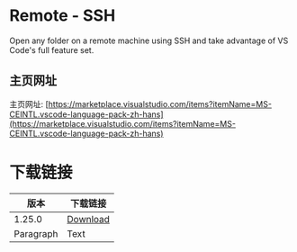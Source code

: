 # Remote - SSH

Open any folder on a remote machine using SSH and take advantage of VS Code's full feature set.

## 主页网址
主页网址: [https://marketplace.visualstudio.com/items?itemName=MS-CEINTL.vscode-language-pack-zh-hans](https://marketplace.visualstudio.com/items?itemName=MS-CEINTL.vscode-language-pack-zh-hans)


# 下载链接

| 版本        | 下载链接     |
| ----------- | ----------- |
| 1.25.0      | [Download](https://marketplace.visualstudio.com/_apis/public/gallery/publishers/ms-vscode-remote/vsextensions/remote-ssh/0.120.0/vspackage)    |
| Paragraph   | Text        |